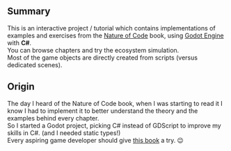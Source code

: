 ## Summary

This is an interactive project / tutorial which contains implementations of examples and exercises from the [Nature of Code](https://natureofcode.com/) book, using [Godot Engine](https://godotengine.org/) with **C#**.  
You can browse chapters and try the ecosystem simulation.  
Most of the game objects are directly created from scripts (versus dedicated scenes).

## Origin

The day I heard of the Nature of Code book, when I was starting to read it I know I had to implement it to better understand the theory and the examples behind every chapter.  
So I started a Godot project, picking C# instead of GDScript to improve my skills in C#. (and I needed static types!)  
Every aspiring game developer should give [this book](https://natureofcode.com/) a try. :wink:
